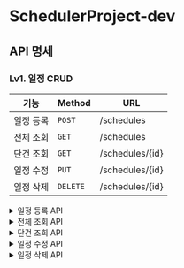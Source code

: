 # SchedulerProject-dev
## API 명세
### Lv1. 일정 CRUD

| 기능       | Method | URL                |
|------------|--------|--------------------|
| 일정 등록  | `POST`  | /schedules         |
| 전체 조회  | `GET`   | /schedules         |
| 단건 조회  | `GET`    | /schedules/{id}    |
| 일정 수정  | `PUT`    | /schedules/{id}    |
| 일정 삭제  | `DELETE` | /schedules/{id}    |


<details>
<summary>일정 등록 API</summary>

#### [개요]
- **URL**: `/schedules`
- **HTTP METHOD**: `POST`
- **설명**: 일정을 생성하는 API입니다.

#### [요청]

- `Headers`: 없음
- `Param`: 없음
- `Body`:

| 키         | 데이터 타입 | 설명        | 필수값 |
|------------|--------------|-------------|--------|
| `title`     | `String`        | 일정 제목    | Y      |
| `username`  | `String`        | 사용자 이름  | Y      |

- 예시
```json
{
  "title": "공부하기",
  "username": "dilee"
}
```
</details>


<details>
<summary>전체 조회 API</summary>

#### [개요]
- **URL**: `/schedules`
- **HTTP METHOD**: `GET`
- **설명**: 모든 일정을 조회하는 API입니다.

#### [요청]
- `Headers`: 없음
- `Param` / `Body`: 없음

#### [응답]

- 성공
```json
{
  "status": 200,
  "data": [
    {
      "id": 1,
      "title": "공부하기",
      "username": "dilee"
    },
    {
      "id": 2,
      "title": "운동하기",
      "username": "dilee"
    }
  ]
}
```

- 실패
```json
  {
  "status": 500,
  "message": "서버 에러가 발생했습니다."
  }
```
</details>


<details>
<summary>단건 조회 API</summary>

#### [개요]
- **URL**: `/schedules/{id}`
- **HTTP METHOD**: `GET`
- **설명**: 특정 ID의 일정을 조회하는 API입니다.

#### [요청]
- `Headers`: 없음
- `Param`:
    - 설명

      | 키   | 데이터타입 | 설명         | 필수값 |
      |------|------------|--------------|--------|
      | `id`   | `Long`       | 일정 ID       | Y      |

    - 예시
      ```
      URL: /schedules/1
      ```

- `Body`: 없음

#### [응답]

- 성공
```json
{
  "status": 200,
  "data": {
    "id": 1,
    "title": "공부하기",
    "username": "dilee"
  }
}
```
- 실패
```json
{
  "status": 404,
  "message": "해당 ID의 일정을 찾을 수 없습니다."
}
```
</details>


<details>
<summary>일정 수정 API</summary>

- **URL**: `/schedules/{id}`
- **HTTP METHOD**: `PUT`
- **설명**: 일정 ID에 해당하는 일정을 수정하는 API입니다.

---

#### [요청]

- `Headers`: 없음

- `Param`:
    - 설명

      | 키   | 데이터타입 | 설명     | 필수값 |
      |------|------------|----------|--------|
      | `id`   | `Long`       | 일정 ID  | Y      |

    - 예시
      ```
      URL: /schedules/1
      ```

- `Body`:
    - 설명

      | 키       | 데이터타입 | 설명     | 필수값 |
      |----------|------------|----------|--------|
      | `title`    | `String`     | 일정 제목 | Y      |
      | `username` | `String`     | 사용자명  | Y      |
      | `contents` | `String`     | 일정 내용 | Y      |

    - 예시
      ```json
      {
        "title": "스터디 모임",
        "username": "dilee",
        "contents": "자바 스터디 회의"
      }
      ```

---

#### [응답]

- 성공 시 응답
    - 설명

      | 키   | 데이터타입 | 설명         |
      |------|------------|--------------|
      | `data` | `Object`     | 수정된 일정 데이터 |

    - 예시
      ```json
      {
        "status": 200,
        "data": {
          "id": 1
        }
      }
      ```

- 실패 시 응답
    - 설명

      | 키     | 데이터타입 | 설명         |
      |--------|------------|--------------|
      | `status` | `int`        | 상태 코드     |
      | `message`| `String`     | 에러 메시지   |

    - 예시
      ```json
      {
        "status": 400,
        "message": "에러가 발생했습니다."
      }
      ```
</details>


<details>
<summary>일정 삭제 API</summary>

- **URL**: `/schedules/{id}`
- **HTTP METHOD**: `DELETE`
- **설명**: 일정 ID에 해당하는 일정을 삭제하는 API입니다.

---

#### [요청]

- `Headers`: 없음
- `Param`:
    - 설명

      | 키   | 데이터타입 | 설명     | 필수값 |
      |------|------------|----------|--------|
      | `id`   | `Long`       | 일정 ID  | Y      |

    - 예시
      ```
      URL: /schedules/1
      ```

- `Body`: 없음

---

#### [응답]

- 성공 시 응답

    - 설명

      | 키   | 데이터타입 | 설명         |
      |------|------------|--------------|
      | `data` | `Object`     | 삭제된 일정 정보 |

    - 예시
      ```json
      {
        "status": 200,
        "data": {
          "id": 1
        }
      }
      ```

- 실패 시 응답
    - 설명

      | 키     | 데이터타입 | 설명         |
      |--------|------------|--------------|
      | `status` | `int`        | 상태 코드     |
      | `message`| `String`     | 에러 메시지   |

    - 예시
      ```json
      {
        "status": 400,
        "message": "에러가 발생했습니다."
      }
      ```
</details>